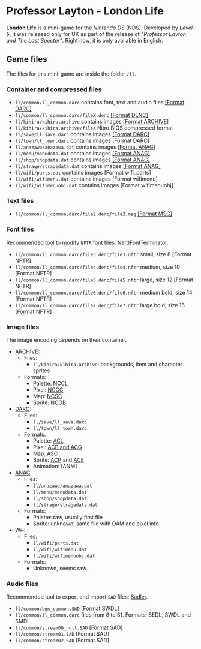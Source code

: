 # Professor Layton - London Life

**London Life** is a mini-game for the _Nintendo DS_ (NDS). Developed by
_Level-5_, it was released only for UK as part of the release of _"Professor
Layton and The Last Specter"_. Right now, it is only available in English.

## Game files

The files for this mini-game are inside the folder `/ll`.

### Container and compressed files

- `ll/common/ll_common.darc` contains font, text and audio files
  [[Format DARC]](DARC.md)
- `ll/common/ll_common.darc/fileX.denc` [[Format DENC]](DENC.md)
- `ll/kihira/kihira.archive` contains images [[Format ARCHIVE]](ARCHIVE.md)
- `ll/kihira/kihira.archive/fileX` Nitro BIOS compressed format
- `ll/save/ll_save.darc` contains images [[Format DARC]](DARC.md)
- `ll/town/ll_town.darc` contains images [[Format DARC]](DARC.md)
- `ll/anazawa/anazawa.dat` contains images [[Format ANAG]](ANAG.md)
- `ll/menu/menudata.dat` contains images [[Format ANAG]](ANAG.md)
- `ll/shop/shopdata.dat` contains images [[Format ANAG]](ANAG.md)
- `ll/strage/stragedata.dat` contains images [[Format ANAG]](ANAG.md)
- `ll/wifi/parts.dat` contains images [Format wifi_parts]
- `ll/wifi/wifimenu.dat` contains images [Format wifimenu]
- `ll/wifi/wifimenuobj.dat` contains images [Format wifimenuobj]

### Text files

- `ll/common/ll_common.darc/file2.denc/file2.msg` [[Format MSG]](MSG.md)

### Font files

Recommended tool to modify `NFTR` font files:
[NerdFontTerminator](https://github.com/pleonex/NerdFontTerminatoR).

- `ll/common/ll_common.darc/file3.denc/file3.nftr` small, size 8 [Format NFTR]
- `ll/common/ll_common.darc/file4.denc/file4.nftr` medium, size 10 [Format NFTR]
- `ll/common/ll_common.darc/file5.denc/file5.nftr` large, size 12 [Format NFTR]
- `ll/common/ll_common.darc/file6.denc/file6.nftr` medium bold, size 14 [Format
  NFTR]
- `ll/common/ll_common.darc/file7.denc/file7.nftr` large bold, size 16 [Format
  NFTR]

### Image files

The image encoding depends on their container.

- [ARCHIVE](ARCHIVE.md):
  - Files:
    - `ll/kihira/kihira.archive`: backgrounds, item and character sprites
  - Formats:
    - Palette: [NCCL](NCCL.md)
    - Pixel: [NCCG](NCCG.md)
    - Map: [NCSC](NCSC.md)
    - Sprite: [NCOB](NCOB.md)
- [DARC](DARC.md):
  - Files:
    - `ll/save/ll_save.darc`
    - `ll/town/ll_town.darc`
  - Formats:
    - Palette: [ACL](ACL.md)
    - Pixel: [ACB and ACG](ACB.md)
    - Map: [ASC](ASC.md)
    - Sprite: [ACP](ACP.md) and [ACE](ACE.md)
    - Animation: [ANM]
- [ANAG](ANAG.md)
  - Files:
    - `ll/anazawa/anazawa.dat`
    - `ll/menu/menudata.dat`
    - `ll/shop/shopdata.dat`
    - `ll/strage/stragedata.dat`
  - Formats:
    - Palette: raw, usually first file
    - Sprite: unknown, same file with OAM and pixel info
- Wi-Fi
  - Files:
    - `ll/wifi/parts.dat`
    - `ll/wifi/wifimenu.dat`
    - `ll/wifi/wifimenuobj.dat`
  - Formats:
    - Unknown, seems raw.

### Audio files

Recommended tool to export and import `SAD` files:
[Sadler](https://github.com/pleonex/SADL-Audio-format).

- `ll/common/bgm_common.SWD` [Format SWDL]
- `ll/common/ll_common.darc` files from 8 to 31. Formats: SEDL, SWDL and SMDL.
- `ll/common/stream00_null.SAD` [Format SAD]
- `ll/common/stream01.SAD` [Format SAD]
- `ll/common/stream02.SAD` [Format SAD]
